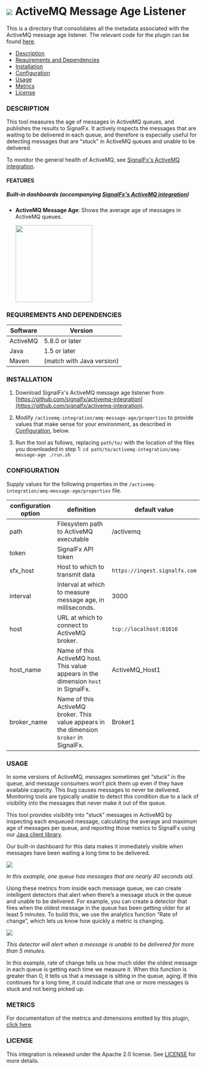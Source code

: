 # ![](./img/integrations_activemq.png) ActiveMQ Message Age Listener

This is a directory that consolidates all the metadata associated with the ActiveMQ message age listener. The relevant code for the plugin can be found [here](https://github.com/signalfx/activemq-integration).

- [Description](#description)
- [Requirements and Dependencies](#requirements-and-dependencies)
- [Installation](#installation)
- [Configuration](#configuration)
- [Usage](#usage)
- [Metrics](#metrics)
- [License](#license)

### DESCRIPTION

This tool measures the age of messages in ActiveMQ queues, and publishes the results to SignalFx. It actively inspects the messages that are waiting to be delivered in each queue, and therefore is especially useful for detecting messages that are "stuck" in ActiveMQ queues and unable to be delivered.

To monitor the general health of ActiveMQ, see [SignalFx's ActiveMQ integration](https://github.com/signalfx/integrations/tree/master/collectd-activemq)[](sfx_link:collectd-activemq).

#### FEATURES

##### Built-in dashboards (accompanying [SignalFx's ActiveMQ integration](https://github.com/signalfx/integrations/tree/master/collectd-activemq)[](sfx_link:collectd-activemq))

- **ActiveMQ Message Age**: Shows the average age of messages in ActiveMQ queues.

  [<img src='./img/dashboard_activemq_messageage.png' width=200px>](./img/dashboard_activemq_messageage.png)

### REQUIREMENTS AND DEPENDENCIES

| Software  | Version        |
|-----------|----------------|
| ActiveMQ  | 5.8.0 or later |
| Java | 1.5 or later |
| Maven | (match with Java version) |

### INSTALLATION

1. Download SignalFx's ActiveMQ message age listener from [https://github.com/signalfx/activemq-integration](https://github.com/signalfx/activemq-integration).

2. Modify `/activemq-integration/amq-message-age/properties` to provide values that make sense for your environment, as described in [Configuration](#configuration), below.

3. Run the tool as follows, replacing `path/to/` with the location of the files you downloaded in step 1:
        ```
        cd path/to/activemq-integration/amq-message-age
        ./run.sh
        ```

### CONFIGURATION

Supply values for the following properties in the `/activemq-integration/amq-message-age/properties` file.

| configuration option | definition | default value |
| ---------------------|------------|---------------|
| path | Filesystem path to ActiveMQ executable | <Path-To-ActiveMQ-Executable>/activemq |
| token | SignalFx API token | <SignalFX-API-TOKEN> |
| sfx\_host | Host to which to transmit data | `https://ingest.signalfx.com` |
| interval | Interval at which to measure message age, in milliseconds. | 3000 |
| host | URL at which to connect to ActiveMQ broker. | `tcp://localhost:61616` |
| host\_name | Name of this ActiveMQ host. This value appears in the dimension `host` in SignalFx. | ActiveMQ_Host1 |
| broker\_name | Name of this ActiveMQ broker. This value appears in the dimension `broker` in SignalFx. | Broker1 |

### USAGE

In some versions of ActiveMQ, messages sometimes get “stuck” in the queue, and message consumers won’t pick them up even if they have available capacity. This bug causes messages to never be delivered. Monitoring tools are typically unable to detect this condition due to a lack of visibility into the messages that never make it out of the queue.

This tool provides visibility into "stuck" messages in ActiveMQ by inspecting each enqueued message, calculating the average and maximum age of messages per queue, and reporting those metrics to SignalFx using our [Java client library](https://github.com/signalfx/integrations/tree/master/lib-java).

Our built-in dashboard for this data makes it immediately visible when messages have been waiting a long time to be delivered.

![](./img/dashboard_activemq_messageage.png)

*In this example, one queue has messages that are nearly 40 seconds old.*

Using these metrics from inside each message queue, we can create intelligent detectors that alert when there’s a message stuck in the queue and unable to be delivered. For example, you can create a detector that fires when the oldest message in the queue has been getting older for at least 5 minutes. To build this, we use the analytics function “Rate of change”, which lets us know how quickly a metric is changing.

![](./img/detector_activemq_messageage.png)

*This detector will alert when a message is unable to be delivered for more than 5 minutes.*

In this example, rate of change tells us how much older the oldest message in each queue is getting each time we measure it. When this function is greater than 0, it tells us that a message is sitting in the queue, aging. If this continues for a long time, it could indicate that one or more messages is stuck and not being picked up.

### METRICS

For documentation of the metrics and dimensions emitted by this plugin, [click here](./docs).

### LICENSE

This integration is released under the Apache 2.0 license. See [LICENSE](./LICENSE) for more details.
